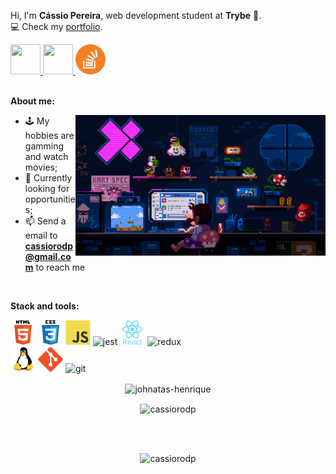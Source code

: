 Hi, I'm **Cássio Pereira**, web development student at  **Trybe** :green_heart:.
<br />
:computer: Check my [portfolio](https://cassiorodp.github.io/).

<div>
<a href="https://github.com/cassiorodp" target="_blank">
  <img src="https://cdn.iconscout.com/icon/free/png-256/github-108-438008.png" width="48px" height="48px">
</a> 
<a href="https://www.linkedin.com/in/cassio-rodrigues-pereira/" target="_blank">
  <img src="https://i.ibb.co/Kx2GSrT/linkedin.png" width="48px" height="48px">
</a>
<a href="https://stackoverflow.com/users/17109480/c%c3%a1ssio-rodrigues-pereira" target="_blank">
  <img src="/stack_overflow.png" width="48px" height="48px">
</a>
</div>

<br />

**About me:**

  <img align="right" alt="GIF" src="mario.gif" width="400px" />

- :joystick: My hobbies are gamming and watch movies;
- 💼 Currently looking for opportunities;
- 📫 Send a email to **cassiorodp@gmail.com** to reach me


<br />

**Stack and tools:**  

<div align="left">
  <img src="https://raw.githubusercontent.com/devicons/devicon/master/icons/html5/html5-original-wordmark.svg" alt="html5" width="40" height="40"/> 
  <img src="https://raw.githubusercontent.com/devicons/devicon/master/icons/css3/css3-original-wordmark.svg" alt="css3" width="40" height="40"/> 
  <img src="https://raw.githubusercontent.com/devicons/devicon/master/icons/javascript/javascript-original.svg" alt="javascript" width="40" height="40"/> 
  <img src="https://www.learnstorybook.com/intro-to-storybook/logo-jest.png" alt="jest" width="40" height="40" />
  <img src="https://raw.githubusercontent.com/devicons/devicon/master/icons/react/react-original-wordmark.svg" alt="react" width="40" height="40"/> 
  <img src="https://raw.githubusercontent.com/reduxjs/redux/master/logo/logo.png" alt="redux" width="40" height="40"/> 
</div>

<div align="left">
  <img src="https://raw.githubusercontent.com/devicons/devicon/master/icons/linux/linux-original.svg" alt="linux" width="40" height="40" />
  <img src="https://raw.githubusercontent.com/devicons/devicon/master/icons/git/git-original.svg" alt="git" width="40" height="40"/>
  <img src="https://avatars.githubusercontent.com/u/2452804?s=200&v=4" alt="git" width="40" height="40"/>
</div>

<p align="center">
    <img align="center" src="https://github-readme-stats.vercel.app/api?username=cassiorodp&count_private=true&show_icons=true&theme=dark&icon_color=268bd2&title_color=268bd2" alt="johnatas-henrique" />
</p>
<p align="center">
    <img align="center" src="https://github-readme-stats.vercel.app/api/top-langs/?username=cassiorodp&layout=compact&theme=dark&title_color=268bd2" alt="cassiorodp" />
</p>

<br />
<br />

<p align="center"> <img src="https://komarev.com/ghpvc/?username=cassiorodp" alt="cassiorodp" /> </p>
